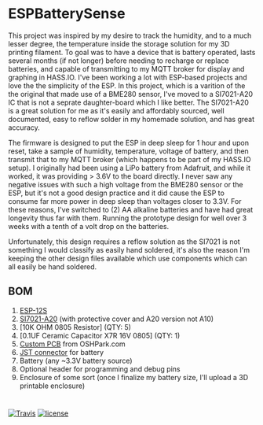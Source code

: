 
# ESPBatterySense
This project was inspired by my desire to track the humidity, and to a much lesser degree, the temperature inside the storage solution for my 3D printing filament. To goal was to have a device that is battery operated, lasts several months (if not longer) before needing to recharge or replace batteries, and capable of transmitting to my MQTT broker for display and graphing in HASS.IO. I've been working a lot with ESP-based projects and love the the simplicity of the ESP. In this project, which is a varition of the the original that made use of a BME280 sensor, I've moved to a SI7021-A20 IC that is not a seprate daughter-board which I like better. The SI7021-A20 is a great solution for me as it's easily and affordably sourced, well documented, easy to reflow solder in my homemade solution, and has great accuracy.

The firmware is designed to put the ESP in deep sleep for 1 hour and upon reset, take a sample of humidity, temperature, voltage of battery, and then transmit that to my MQTT broker (which happens to be part of my HASS.IO setup). I originally had been using a LiPo battery from Adafruit, and while it worked, it was providing > 3.6V to the board directly. I never saw any negative issues with such a high voltage from the BME280 sensor or the ESP, but it's not a good design practice and it did cause the ESP to consume far more power in deep sleep than voltages closer to 3.3V. For these reasons, I've switched to (2) AA alkaline batteries and have had great longevity thus far with them. Running the prototype design for well over 3 weeks with a tenth of a volt drop on the batteries.

Unfortunately, this design requires a reflow solution as the SI7021 is not something I would classify as easily hand soldered, it's also the reason I'm keeping the other design files available which use components which can all easily be hand soldered. 

**BOM**
----------
1. [ESP-12S](https://www.aliexpress.com/item/ESP8266-ESP-12E-serial-WIFI-wireless-module-wireless-transceiver-Complete-circuit-impedance-matching-better-signal/32324777806.html)
2. [SI7021-A20](https://www.aliexpress.com/item/100-brand-new-original-Si7021-A20-GM1R-Si7021-A20/32834030103.html) (with protective cover and A20 version not A10)
3. [10K OHM 0805 Resistor] (QTY: 5)
4. [0.1UF Ceramic Capacitor X7R 16V 0805] (QTY: 1)
6. [Custom PCB](https://oshpark.com/shared_projects/NEJbJ0QY) from OSHPark.com
7. [JST connector](https://www.digikey.com/product-detail/en/jst-sales-america-inc/S2B-PH-K-S%28LF%29%28SN%29/455-1719-ND/926626) for battery
7. Battery (any ~3.3V battery source)
8. Optional header for programming and debug pins
9. Enclosure of some sort (once I finalize my battery size, I'll upload a 3D printable enclosure)
#


[![Travis](https://img.shields.io/travis/jaycollett/ESPBatterySense.svg?style=for-the-badge)](https://travis-ci.org/jaycollett/ESPBatterySense) [![license](https://img.shields.io/github/license/jaycollett/ESPBatterySense.svg?style=for-the-badge)](https://github.com/jaycollett/ESPBatterySense/blob/master/LICENSE)
